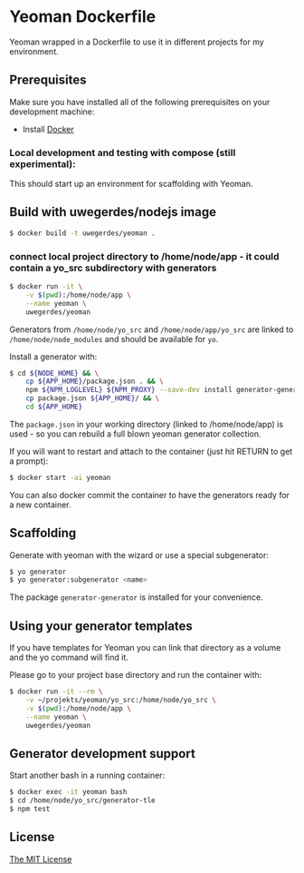 # Yeoman Dockerfile

Yeoman wrapped in a Dockerfile to use it in different projects for my environment.

## Prerequisites

Make sure you have installed all of the following prerequisites on your development machine:

* Install [Docker](https://docs.docker.com/installation/#installation)

### Local development and testing with compose (still experimental):

This should start up an environment for scaffolding with Yeoman.

## Build with uwegerdes/nodejs image

```bash
$ docker build -t uwegerdes/yeoman .
```

### connect local project directory to /home/node/app - it could contain a yo_src subdirectory with generators

```bash
$ docker run -it \
	-v $(pwd):/home/node/app \
	--name yeoman \
	uwegerdes/yeoman
```

Generators from `/home/node/yo_src` and `/home/node/app/yo_src` are linked to `/home/node/node_modules` and should be available for `yo`.

Install a generator with:

```bash
$ cd ${NODE_HOME} && \
	cp ${APP_HOME}/package.json . && \
	npm ${NPM_LOGLEVEL} ${NPM_PROXY} --save-dev install generator-generator && \
	cp package.json ${APP_HOME}/ && \
	cd ${APP_HOME}
```

The `package.json` in your working directory (linked to /home/node/app) is used - so you can rebuild a full blown yeoman generator collection.

If you will want to restart and attach to the container (just hit RETURN to get a prompt):

```bash
$ docker start -ai yeoman
```

You can also docker commit the container to have the generators ready for a new container.

## Scaffolding

Generate with yeoman with the wizard or use a special subgenerator:

```bash
$ yo generator
$ yo generator:subgenerator <name>
```

The package `generator-generator` is installed for your convenience.

## Using your generator templates

If you have templates for Yeoman you can link that directory as a volume and the yo command will find it.

Please go to your project base directory and run the container with:

```bash
$ docker run -it --rm \
	-v ~/projekts/yeoman/yo_src:/home/node/yo_src \
	-v $(pwd):/home/node/app \
	--name yeoman \
	uwegerdes/yeoman
```

## Generator development support

Start another bash in a running container:

```bash
$ docker exec -it yeoman bash
$ cd /home/node/yo_src/generator-tle
$ npm test
```

## License

[The MIT License](LICENSE.md)
